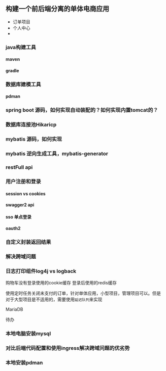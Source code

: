 ## 构建一个前后端分离的单体电商应用 
- 订单项目
- 个人中心
- 

### java构建工具
#### maven
#### gradle

### 数据库建模工具
#### pdman

### spring boot 源码，如何实现自动装配的？如何实现内置tomcat的？
### 数据库连接池Hikaricp
### mybatis 源码，如何实现
### mybatis 逆向生成工具，mybatis-generator

### restFull api

### 用户注册和登录
#### session vs cookies
#### swagger2 api
#### sso 单点登录
#### oauth2
### 自定义封装返回结果
### 解决跨域问题
### 日志打印组件log4j vs logback


购物车没有登录使用的cookie缓存
登录后使用的redis缓存

使用定时任务关闭未支付的订单，针对单体应用，小型项目，管理项目可以。但是对于大型项目是不适用的，需要使用`延迟队列`来实现

MariaDB



待办
### 本地电脑安装mysql
### 对比后端代码配置和使用ingress解决跨域问题的优劣势
### 本地安装pdman










